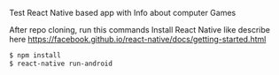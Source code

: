 Test React Native based app with Info about computer Games

After repo cloning, run this commands
Install React Native like describe here
https://facebook.github.io/react-native/docs/getting-started.html

```bash
$ npm install
$ react-native run-android
```